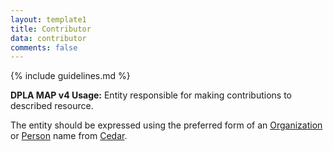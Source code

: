 ```yaml
---
layout: template1
title: Contributor
data: contributor
comments: false
---
```


{% include guidelines.md %}

**DPLA MAP v4 Usage:** Entity responsible for making contributions to described resource.

The entity should be expressed using the preferred form of an [Organization](https://id.lib.uh.edu/ark:/84475/au4982x468p) or [Person](https://id.lib.uh.edu/ark:/84475/au5426m1724) name from [Cedar](https://vocab.lib.uh.edu).
